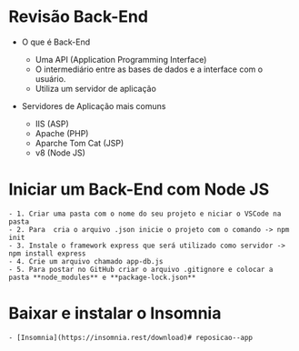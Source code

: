 # Revisão Back-End

- O que é Back-End
	- Uma API (Application Programming Interface)
	- O intermediário entre as bases de dados e a interface com o usuário.
	- Utiliza um servidor de aplicação

- Servidores de Aplicação mais comuns
	- IIS (ASP)
	- Apache (PHP)
	- Aparche Tom Cat (JSP)
	- v8 (Node JS)

# Iniciar um Back-End com Node JS
	- 1. Criar uma pasta com o nome do seu projeto e niciar o VSCode na pasta
	- 2. Para  cria o arquivo .json inicie o projeto com o comando -> npm init
	- 3. Instale o framework express que será utilizado como servidor -> npm install express
	- 4. Crie um arquivo chamado app-db.js
	- 5. Para postar no GitHub criar o arquivo .gitignore e colocar a pasta **node_modules** e **package-lock.json**

# Baixar e instalar o Insomnia
    - [Insomnia](https://insomnia.rest/download)# reposicao--app
